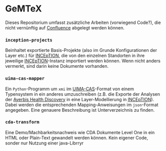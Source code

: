 # GeMTeX
Dieses Repositorium umfasst zusätzliche Arbeiten (vorwiegend Code?), die nicht vernünftig auf
[Confluence](https://confluence.imi.med.fau.de) abgelegt werden können.

### `inception-projects`
Beinhaltet exportierte Basis-Projekte (also im Grunde Konfigurationen der Layer etc.) für
[INCEpTION](https://inception-project.github.io/), die von den einzelnen Standorten in ihre jeweilige
[INCEpTION](https://inception-project.github.io/)-Instanz importiert werden können.
Wenn nicht anders vermerkt, sind darin keine Dokumente vorhanden.

### `uima-cas-mapper`
Ein `Python`-Programm um `xmi` im
[UIMA-CAS](https://uima.apache.org/)-Format von einem Typensystem in ein anderes umzuschreiben (z.B. die Exporte der
Analysen der
[Averbis Health Discovery](https://averbis.com/health-discovery/) in eine Layer-Modellierung in
[INCEpTION](https://inception-project.github.io/)).
Dabei werden die entsprechenden Mapping-Anweisungen im `json`-Format angegeben. Eine genauere Beschreibung ist
Unterverzeichnis zu finden.

### `cda-transform`
Eine Demo/Machbarkeitsnachweis wie CDA Dokumente Level One in ein HTML oder Plain-Text gewandelt werden können. Kein eigener Code, sonder nur Nutzung einer java-Librryr
